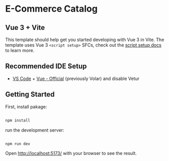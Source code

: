 # E-Commerce Catalog

## Vue 3 + Vite

This template should help get you started developing with Vue 3 in Vite. The template uses Vue 3 `<script setup>` SFCs, check out the [script setup docs](https://v3.vuejs.org/api/sfc-script-setup.html#sfc-script-setup) to learn more.

## Recommended IDE Setup

- [VS Code](https://code.visualstudio.com/) + [Vue - Official](https://marketplace.visualstudio.com/items?itemName=Vue.volar) (previously Volar) and disable Vetur

## Getting Started

First, install pakage:

```bash

npm install

```

run the development server:

```bash

npm run dev

```

Open [http://localhost:5173/](http://localhost:5173/) with your browser to see the result.
